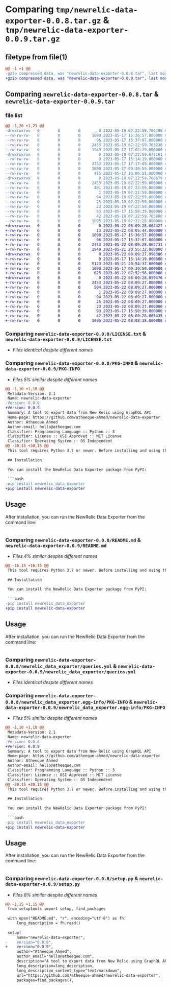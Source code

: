 # Comparing `tmp/newrelic-data-exporter-0.0.8.tar.gz` & `tmp/newrelic-data-exporter-0.0.9.tar.gz`

## filetype from file(1)

```diff
@@ -1 +1 @@
-gzip compressed data, was "newrelic-data-exporter-0.0.8.tar", last modified: Fri May 19 07:22:59 2023, max compression
+gzip compressed data, was "newrelic-data-exporter-0.0.9.tar", last modified: Mon May 22 08:09:28 2023, max compression
```

## Comparing `newrelic-data-exporter-0.0.8.tar` & `newrelic-data-exporter-0.0.9.tar`

### file list

```diff
@@ -1,20 +1,21 @@
-drwxrwxrwx   0        0        0        0 2023-05-19 07:22:59.764496 newrelic-data-exporter-0.0.8/
--rw-rw-rw-   0        0        0     1090 2023-05-17 15:36:57.000000 newrelic-data-exporter-0.0.8/LICENSE.txt
--rw-rw-rw-   0        0        0       96 2023-05-17 15:37:07.000000 newrelic-data-exporter-0.0.8/MANIFEST.in
--rw-rw-rw-   0        0        0     2453 2023-05-19 07:22:59.763238 newrelic-data-exporter-0.0.8/PKG-INFO
--rw-rw-rw-   0        0        0     1949 2023-05-17 17:02:29.000000 newrelic-data-exporter-0.0.8/README.md
-drwxrwxrwx   0        0        0        0 2023-05-19 07:22:59.677161 newrelic-data-exporter-0.0.8/newrelic_data_exporter/
--rw-rw-rw-   0        0        0        0 2023-05-17 15:14:19.000000 newrelic-data-exporter-0.0.8/newrelic_data_exporter/__init__.py
--rw-rw-rw-   0        0        0     3733 2023-05-17 17:17:09.000000 newrelic-data-exporter-0.0.8/newrelic_data_exporter/newrelic_data_exporter.py
--rw-rw-rw-   0        0        0     1600 2023-05-17 09:30:59.000000 newrelic-data-exporter-0.0.8/newrelic_data_exporter/queries.yml
--rw-rw-rw-   0        0        0      415 2023-05-17 10:06:51.000000 newrelic-data-exporter-0.0.8/newrelic_data_exporter/resources.yml
-drwxrwxrwx   0        0        0        0 2023-05-19 07:22:59.760679 newrelic-data-exporter-0.0.8/newrelic_data_exporter.egg-info/
--rw-rw-rw-   0        0        0     2453 2023-05-19 07:22:59.000000 newrelic-data-exporter-0.0.8/newrelic_data_exporter.egg-info/PKG-INFO
--rw-rw-rw-   0        0        0      491 2023-05-19 07:22:59.000000 newrelic-data-exporter-0.0.8/newrelic_data_exporter.egg-info/SOURCES.txt
--rw-rw-rw-   0        0        0        1 2023-05-19 07:22:59.000000 newrelic-data-exporter-0.0.8/newrelic_data_exporter.egg-info/dependency_links.txt
--rw-rw-rw-   0        0        0       94 2023-05-19 07:22:59.000000 newrelic-data-exporter-0.0.8/newrelic_data_exporter.egg-info/entry_points.txt
--rw-rw-rw-   0        0        0       25 2023-05-19 07:22:59.000000 newrelic-data-exporter-0.0.8/newrelic_data_exporter.egg-info/requires.txt
--rw-rw-rw-   0        0        0       23 2023-05-19 07:22:59.000000 newrelic-data-exporter-0.0.8/newrelic_data_exporter.egg-info/top_level.txt
--rw-rw-rw-   0        0        0       93 2023-05-17 15:50:39.000000 newrelic-data-exporter-0.0.8/pyproject.toml
--rw-rw-rw-   0        0        0       42 2023-05-19 07:22:59.765880 newrelic-data-exporter-0.0.8/setup.cfg
--rw-rw-rw-   0        0        0     1095 2023-05-19 07:22:28.000000 newrelic-data-exporter-0.0.8/setup.py
+drwxrwxrwx   0        0        0        0 2023-05-22 08:09:28.064427 newrelic-data-exporter-0.0.9/
+-rw-rw-rw-   0        0        0       13 2023-05-22 08:05:44.000000 newrelic-data-exporter-0.0.9/CHANGELOG.md
+-rw-rw-rw-   0        0        0     1090 2023-05-17 15:36:57.000000 newrelic-data-exporter-0.0.9/LICENSE.txt
+-rw-rw-rw-   0        0        0       96 2023-05-17 15:37:07.000000 newrelic-data-exporter-0.0.9/MANIFEST.in
+-rw-rw-rw-   0        0        0     2453 2023-05-22 08:09:28.062731 newrelic-data-exporter-0.0.9/PKG-INFO
+-rw-rw-rw-   0        0        0     1949 2023-05-21 20:55:32.000000 newrelic-data-exporter-0.0.9/README.md
+drwxrwxrwx   0        0        0        0 2023-05-22 08:09:27.998386 newrelic-data-exporter-0.0.9/newrelic_data_exporter/
+-rw-rw-rw-   0        0        0        0 2023-05-17 15:14:19.000000 newrelic-data-exporter-0.0.9/newrelic_data_exporter/__init__.py
+-rw-rw-rw-   0        0        0     5123 2023-05-21 20:54:37.000000 newrelic-data-exporter-0.0.9/newrelic_data_exporter/newrelic_data_exporter.py
+-rw-rw-rw-   0        0        0     1600 2023-05-17 09:30:59.000000 newrelic-data-exporter-0.0.9/newrelic_data_exporter/queries.yml
+-rw-rw-rw-   0        0        0      625 2023-05-22 07:52:56.000000 newrelic-data-exporter-0.0.9/newrelic_data_exporter/resources.yml
+drwxrwxrwx   0        0        0        0 2023-05-22 08:09:28.059476 newrelic-data-exporter-0.0.9/newrelic_data_exporter.egg-info/
+-rw-rw-rw-   0        0        0     2453 2023-05-22 08:09:27.000000 newrelic-data-exporter-0.0.9/newrelic_data_exporter.egg-info/PKG-INFO
+-rw-rw-rw-   0        0        0      504 2023-05-22 08:09:27.000000 newrelic-data-exporter-0.0.9/newrelic_data_exporter.egg-info/SOURCES.txt
+-rw-rw-rw-   0        0        0        1 2023-05-22 08:09:27.000000 newrelic-data-exporter-0.0.9/newrelic_data_exporter.egg-info/dependency_links.txt
+-rw-rw-rw-   0        0        0       94 2023-05-22 08:09:27.000000 newrelic-data-exporter-0.0.9/newrelic_data_exporter.egg-info/entry_points.txt
+-rw-rw-rw-   0        0        0       25 2023-05-22 08:09:27.000000 newrelic-data-exporter-0.0.9/newrelic_data_exporter.egg-info/requires.txt
+-rw-rw-rw-   0        0        0       23 2023-05-22 08:09:27.000000 newrelic-data-exporter-0.0.9/newrelic_data_exporter.egg-info/top_level.txt
+-rw-rw-rw-   0        0        0       93 2023-05-17 15:50:39.000000 newrelic-data-exporter-0.0.9/pyproject.toml
+-rw-rw-rw-   0        0        0       42 2023-05-22 08:09:28.065435 newrelic-data-exporter-0.0.9/setup.cfg
+-rw-rw-rw-   0        0        0     1095 2023-05-22 08:08:38.000000 newrelic-data-exporter-0.0.9/setup.py
```

### Comparing `newrelic-data-exporter-0.0.8/LICENSE.txt` & `newrelic-data-exporter-0.0.9/LICENSE.txt`

 * *Files identical despite different names*

### Comparing `newrelic-data-exporter-0.0.8/PKG-INFO` & `newrelic-data-exporter-0.0.9/PKG-INFO`

 * *Files 5% similar despite different names*

```diff
@@ -1,10 +1,10 @@
 Metadata-Version: 2.1
 Name: newrelic-data-exporter
-Version: 0.0.8
+Version: 0.0.9
 Summary: A tool to export data from New Relic using GraphQL API
 Home-page: https://github.com/atheeque-ahmed/newrelic-data-exporter
 Author: Atheeque Ahmed
 Author-email: hello@atheeque.com
 Classifier: Programming Language :: Python :: 3
 Classifier: License :: OSI Approved :: MIT License
 Classifier: Operating System :: OS Independent
@@ -30,15 +30,15 @@
 This tool requires Python 3.7 or newer. Before installing and using this tool, ensure that you have the correct Python version installed.
 
 ## Installation
 
 You can install the NewRelic Data Exporter package from PyPI:
 
 ```bash
-pip install newrelic_data_exporter
+pip install newrelic-data-exporter
 ```
 
 ## Usage
 
 After installation, you can run the NewRelic Data Exporter from the command line:
 
 ```bash
```

### Comparing `newrelic-data-exporter-0.0.8/README.md` & `newrelic-data-exporter-0.0.9/README.md`

 * *Files 4% similar despite different names*

```diff
@@ -16,15 +16,15 @@
 This tool requires Python 3.7 or newer. Before installing and using this tool, ensure that you have the correct Python version installed.
 
 ## Installation
 
 You can install the NewRelic Data Exporter package from PyPI:
 
 ```bash
-pip install newrelic_data_exporter
+pip install newrelic-data-exporter
 ```
 
 ## Usage
 
 After installation, you can run the NewRelic Data Exporter from the command line:
 
 ```bash
```

### Comparing `newrelic-data-exporter-0.0.8/newrelic_data_exporter/queries.yml` & `newrelic-data-exporter-0.0.9/newrelic_data_exporter/queries.yml`

 * *Files identical despite different names*

### Comparing `newrelic-data-exporter-0.0.8/newrelic_data_exporter.egg-info/PKG-INFO` & `newrelic-data-exporter-0.0.9/newrelic_data_exporter.egg-info/PKG-INFO`

 * *Files 5% similar despite different names*

```diff
@@ -1,10 +1,10 @@
 Metadata-Version: 2.1
 Name: newrelic-data-exporter
-Version: 0.0.8
+Version: 0.0.9
 Summary: A tool to export data from New Relic using GraphQL API
 Home-page: https://github.com/atheeque-ahmed/newrelic-data-exporter
 Author: Atheeque Ahmed
 Author-email: hello@atheeque.com
 Classifier: Programming Language :: Python :: 3
 Classifier: License :: OSI Approved :: MIT License
 Classifier: Operating System :: OS Independent
@@ -30,15 +30,15 @@
 This tool requires Python 3.7 or newer. Before installing and using this tool, ensure that you have the correct Python version installed.
 
 ## Installation
 
 You can install the NewRelic Data Exporter package from PyPI:
 
 ```bash
-pip install newrelic_data_exporter
+pip install newrelic-data-exporter
 ```
 
 ## Usage
 
 After installation, you can run the NewRelic Data Exporter from the command line:
 
 ```bash
```

### Comparing `newrelic-data-exporter-0.0.8/setup.py` & `newrelic-data-exporter-0.0.9/setup.py`

 * *Files 8% similar despite different names*

```diff
@@ -1,15 +1,15 @@
 from setuptools import setup, find_packages
 
 with open("README.md", "r", encoding="utf-8") as fh:
     long_description = fh.read()
 
 setup(
     name="newrelic-data-exporter",
-    version="0.0.8",
+    version="0.0.9",
     author="Atheeque Ahmed",
     author_email="hello@atheeque.com",
     description="A tool to export data from New Relic using GraphQL API",
     long_description=long_description,
     long_description_content_type="text/markdown",
     url="https://github.com/atheeque-ahmed/newrelic-data-exporter",
     packages=find_packages(),
```

